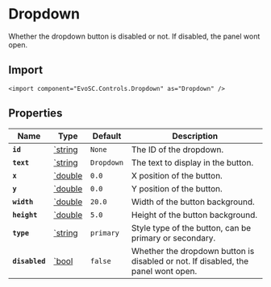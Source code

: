 # Dropdown
Whether the dropdown button is disabled or not. If disabled, the panel wont open.

## Import
```xml:no-line-numbers
<import component="EvoSC.Controls.Dropdown" as="Dropdown" />
```

## Properties
| Name | Type | Default | Description |
|------|------|---------|-------------|
| **`id`** | [`string](#) | `None` | The ID of the dropdown. |
| **`text`** | [`string](#) | `Dropdown` | The text to display in the button. |
| **`x`** | [`double](#) | `0.0` | X position of the button. |
| **`y`** | [`double](#) | `0.0` | Y position of the button. |
| **`width`** | [`double](#) | `20.0` | Width of the button background. |
| **`height`** | [`double](#) | `5.0` | Height of the button background. |
| **`type`** | [`string](#) | `primary` | Style type of the button, can be primary or secondary. |
| **`disabled`** | [`bool](#) | `false` | Whether the dropdown button is disabled or not. If disabled, the panel wont open. |
